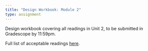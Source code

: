 ```yaml
---
title: "Design Workbook: Module 2"
type: assignment
---
```

Design workbook covering all readings in Unit 2, to be submitted in Gradescope by 11:59pm.

Full list of acceptable readings [here](https://courses.infosci.cornell.edu/info4240/2021fa/2021/09/29/DW2-READINGS.html).